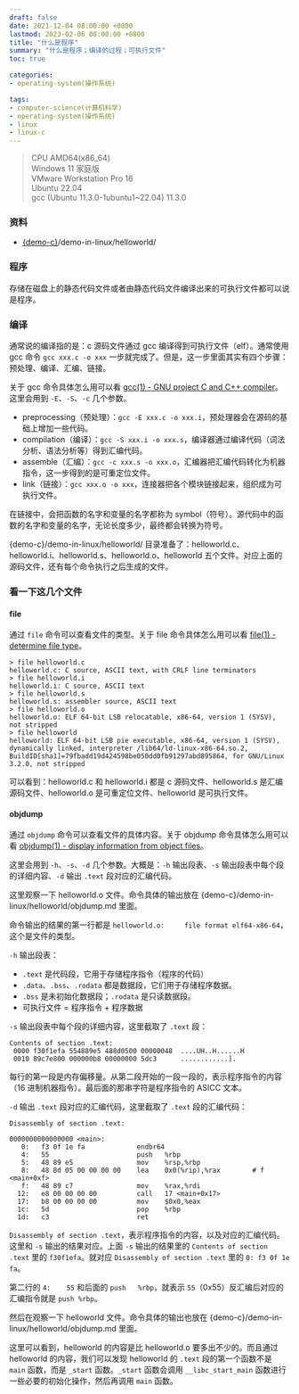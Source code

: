 ```yaml
---
draft: false
date: 2021-12-04 08:00:00 +0800
lastmod: 2023-02-06 08:00:00 +0800
title: "什么是程序"
summary: "什么是程序；编译的过程；可执行文件"
toc: true

categories:
- operating-system(操作系统)

tags:
- computer-science(计算机科学)
- operating-system(操作系统)
- linux
- linux-c
---
```


> CPU AMD64(x86_64)<br/>
> Windows 11 家庭版<br/>
> VMware Workstation Pro 16<br/>
> Ubuntu 22.04<br/>
> gcc (Ubuntu 11.3.0-1ubuntu1~22.04) 11.3.0

### 资料

- [{demo-c}](https://github.com/KelipuTe/demo-c)/demo-in-linux/helloworld/

### 程序

存储在磁盘上的静态代码文件或者由静态代码文件编译出来的可执行文件都可以说是程序。

### 编译

通常说的编译指的是：c 源码文件通过 gcc 编译得到可执行文件（elf）。通常使用 gcc 命令 `gcc xxx.c -o xxx` 一步就完成了。但是，这一步里面其实有四个步骤：预处理、编译、汇编、链接。

关于 gcc 命令具体怎么用可以看 [gcc(1) - GNU project C and C++ compiler](https://man7.org/linux/man-pages/man1/gcc.1.html)。这里会用到 `-E`、`-S`、`-c` 几个参数。

- preprocessing（预处理）：`gcc -E xxx.c -o xxx.i`，预处理器会在源码的基础上增加一些代码。
- compilation（编译）：`gcc -S xxx.i -o xxx.s`，编译器通过编译代码（词法分析、语法分析等）得到汇编代码。
- assemble（汇编）：`gcc -c xxx.s -o xxx.o`，汇编器把汇编代码转化为机器指令，这一步得到的是可重定位文件。
- link（链接）：`gcc xxx.o -o xxx`，连接器把各个模块链接起来，组织成为可执行文件。

在链接中，会把函数的名字和变量的名字都称为 symbol（符号）。源代码中的函数的名字和变量的名字，无论长度多少，最终都会转换为符号。

{demo-c}/demo-in-linux/helloworld/ 目录准备了：helloworld.c、helloworld.i、helloworld.s、helloworld.o、helloworld 五个文件。对应上面的源码文件，还有每个命令执行之后生成的文件。

### 看一下这几个文件

#### file

通过 `file` 命令可以查看文件的类型。关于 file 命令具体怎么用可以看 [file(1) - determine file type](https://man7.org/linux/man-pages/man1/file.1.html)。

```
> file helloworld.c
helloworld.c: C source, ASCII text, with CRLF line terminators
> file helloworld.i
helloworld.i: C source, ASCII text
> file helloworld.s
helloworld.s: assembler source, ASCII text
> file helloworld.o
helloworld.o: ELF 64-bit LSB relocatable, x86-64, version 1 (SYSV), not stripped
> file helloworld
helloworld: ELF 64-bit LSB pie executable, x86-64, version 1 (SYSV), dynamically linked, interpreter /lib64/ld-linux-x86-64.so.2, BuildID[sha1]=79fbadd19d424598be050dd0fb91297abd895864, for GNU/Linux 3.2.0, not stripped
```

可以看到：helloworld.c 和 helloworld.i 都是 c 源码文件、helloworld.s 是汇编源码文件、helloworld.o 是可重定位文件、helloworld 是可执行文件。

#### objdump

通过 `objdump` 命令可以查看文件的具体内容。关于 objdump 命令具体怎么用可以看 [objdump(1) - display information from object files](https://man7.org/linux/man-pages/man1/objdump.1.html)。

这里会用到 `-h`、`-s`、`-d` 几个参数。大概是：`-h` 输出段表、`-s` 输出段表中每个段的详细内容、`-d` 输出 `.text` 段对应的汇编代码。

这里观察一下 helloworld.o 文件。命令具体的输出放在 {demo-c}/demo-in-linux/helloworld/objdump.md 里面。

命令输出的结果的第一行都是 `helloworld.o:     file format elf64-x86-64`，这个是文件的类型。

`-h` 输出段表：

- `.text` 是代码段，它用于存储程序指令（程序的代码）
- `.data`、`.bss`、`.rodata` 都是数据段，它们用于存储程序数据。
- `.bss` 是未初始化数据段；`.rodata` 是只读数据段。
- 可执行文件 = 程序指令 + 程序数据

`-s` 输出段表中每个段的详细内容，这里截取了 `.text` 段：

```
Contents of section .text:
 0000 f30f1efa 554889e5 488d0500 00000048  ....UH..H......H
 0010 89c7e800 000000b8 00000000 5dc3      ............].
```

每行的第一段是内存偏移量。从第二段开始的一段一段的，表示程序指令的内容（16 进制机器指令）。最后面的那串字符是程序指令的 ASICC 文本。

`-d` 输出 `.text` 段对应的汇编代码，这里截取了 `.text` 段的汇编代码：

```
Disassembly of section .text:

0000000000000000 <main>:
   0:	f3 0f 1e fa          	endbr64 
   4:	55                   	push   %rbp
   5:	48 89 e5             	mov    %rsp,%rbp
   8:	48 8d 05 00 00 00 00 	lea    0x0(%rip),%rax        # f <main+0xf>
   f:	48 89 c7             	mov    %rax,%rdi
  12:	e8 00 00 00 00       	call   17 <main+0x17>
  17:	b8 00 00 00 00       	mov    $0x0,%eax
  1c:	5d                   	pop    %rbp
  1d:	c3                   	ret  
```

`Disassembly of section .text`，表示程序指令的内容，以及对应的汇编代码。这里和 `-s` 输出的结果对应。上面 `-s` 输出的结果里的 `Contents of section .text` 里的 `f30f1efa`。就对应 `Disassembly of section .text` 里的 `0:	f3 0f 1e fa`。

第二行的 `4:	55` 和后面的 `push   %rbp`，就表示 `55`（0x55）反汇编后对应的汇编指令就是 `push %rbp`。

然后在观察一下 helloworld 文件。命令具体的输出也放在 {demo-c}/demo-in-linux/helloworld/objdump.md 里面。

这里可以看到，helloworld 的内容是比 helloworld.o 要多出不少的。而且通过 helloworld 的内容，我们可以发现 helloworld 的 `.text` 段的第一个函数不是 `main` 函数，而是 `_start` 函数。`_start` 函数会调用 `__libc_start_main` 函数进行一些必要的初始化操作，然后再调用 `main` 函数。
